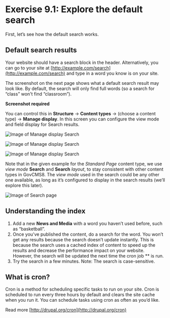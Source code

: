 # Exercise 9.1: Explore the default search

First, let’s see how the default search works.

## Default search results

Your website should have a search block in the header. Alternatively, you can go to your site at [http://example.com/search](http://example.com/search) and type in a word you know is on your site.

The screenshot on the next page shows what a default search result may look like. By default, the search will only find full words (so a search for “class” won't find “classroom”).

**Screenshot required**

You can control this in **Structure** → **Content types** → (choose a content type) → **Manage display**. In this screen you can configure the view mode and field display for Search results.

![Image of Manage display Search](../.gitbook/assets/225.png)

![Image of Manage display Search](../.gitbook/assets/226.png)

![Image of Manage display Search](../.gitbook/assets/227.png)

Note that in the given example for the _Standard Page_ content type, we use _view mode_ **Search** and **Search** _layout_, to stay consistent with other content types in GovCMS8. The _view mode_ used in the search could be any other one available, as long as it’s configured to display in the search results (we’ll explore this later).

![Image of Search page](../.gitbook/assets/228.png)

## Understanding the index

1. Add a new **News and Media** with a word you haven’t used before, such as “basketball”.
2. Once you’ve published the content, do a search for the word. You won’t get any results because the search doesn’t update instantly. This is because the search uses a cached index of content to speed up the results and decrease the performance impact on your website. However, the search will be updated the next time the cron job \*\* is run.
3. Try the search in a few minutes. Note: The search is case-sensitive.

## What is cron?

Cron is a method for scheduling specific tasks to run on your site. Cron is scheduled to run every three hours by default and clears the site cache when you run it. You can schedule tasks using cron as often as you’d like.

Read more [http://drupal.org/cron](http://drupal.org/cron)
